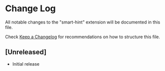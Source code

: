 # Change Log

All notable changes to the "smart-hint" extension will be documented in this file.

Check [Keep a Changelog](http://keepachangelog.com/) for recommendations on how to structure this file.

## [Unreleased]

- Initial release